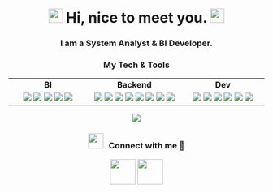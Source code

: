 <h1 align="center">
  <img src="https://media.giphy.com/media/hvRJCLFzcasrR4ia7z/giphy.gif" width="28">
  Hi, nice to meet you.
  <img src="https://media.giphy.com/media/hvRJCLFzcasrR4ia7z/giphy.gif" width="28">
</h1>

<h3 align="center">I am a System Analyst & BI Developer.</h3>

<h3 align="center">My Tech & Tools</h3>

<div align="center" style="witdh:100%"> 
  <table>
    <tr>
      <td align="center" valign="center" width="100px"><b>BI</b></td>
      <td align="center" valign="center" width="100px"><b>Backend</b></td>
      <td align="center" valign="center" width="100px"><b>Dev</b></td>
    </tr>
    <tr>
      <td valign="center" align="center" width="300px">
        <img src="https://img.shields.io/badge/-Tableau-purple?logo=Tableau" /> 
        <img src="https://img.shields.io/badge/-DataLens-purple?logo=Cloud" />
        <img src="https://img.shields.io/badge/-FineBI-purple?logo=FineBI" />
        <img src="https://img.shields.io/badge/-ETL-purple?logo=ETL" /> 
        <img src="https://img.shields.io/badge/-DWH-purple?logo=DWH" /> 
      </td>      
      <td valign="center" align="center" width="300px">
        <img src="https://img.shields.io/badge/Python-green?logo=Python" /> 
        <img src="https://img.shields.io/badge/Aiogram-green?logo=Aiogram" /> 
        <img src="https://img.shields.io/badge/Pandas-green?logo=Pandas" />
        <img src="https://img.shields.io/badge/Numpy-green?logo=Numpy" />
        <img src="https://img.shields.io/badge/Airflow-green?logo=Airflow" />
        <img src="https://img.shields.io/badge/SQL-green?logo=SQL" />
        <img src="https://img.shields.io/badge/JavaScript-green?logo=JavaScript" />
        <img src="https://img.shields.io/badge/HTML-green?logo=HTML" />
      </td>
      <td valign="center" align="center" width="300px">
        <img src="https://img.shields.io/badge/MongoDB-important?logo=MongoDB" /> 
        <img src="https://img.shields.io/badge/PostgreSQL-important?logo=PostgreSQL" /> 
        <img src="https://img.shields.io/badge/Docker-important?logo=Docker" />
        <img src="https://img.shields.io/badge/S3-important?logo=S3" />
        <img src="https://img.shields.io/badge/Jira-important?logo=Jira" />
        <img src="https://img.shields.io/badge/DBML-important?logo=DBML" />
      </td>
    </tr>
  </table>
</div>

<p align = "center">
<img src = "https://github-readme-streak-stats.herokuapp.com?user=max-zorn&theme=tokyonight&hide_border=true&include_all_commits=true&line_height=27">
</p>

<h3 align="center" > <img src="https://media.giphy.com/media/iY8CRBdQXODJSCERIr/giphy.gif" width="30" height="30" style="margin-right: 10px;">Connect with me 🤝 </h3>        
        
<p align="center">
  <a href="https://t.me/max_zorn" target="_blank" rel="noopener noreferrer"><img src="https://img.icons8.com/color/2x/telegram-app.png"  width="50" /></a>
  <a href="https://www.linkedin.com/in/max-zorn" target="_blank" rel="noopener noreferrer"><img src="https://img.icons8.com/color/2x/linkedin"  width="50" /></a>
</p>
